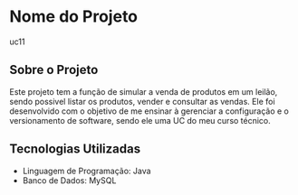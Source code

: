 # Nome do Projeto

uc11

## Sobre o Projeto

Este projeto tem a função de simular a venda de produtos em um leilão, sendo possivel listar os produtos, vender e consultar as vendas. 
Ele foi desenvolvido com o objetivo de me ensinar à gerenciar a configuração e o versionamento de software, sendo ele uma UC do meu curso técnico.

## Tecnologias Utilizadas

- Linguagem de Programação: Java
- Banco de Dados: MySQL
